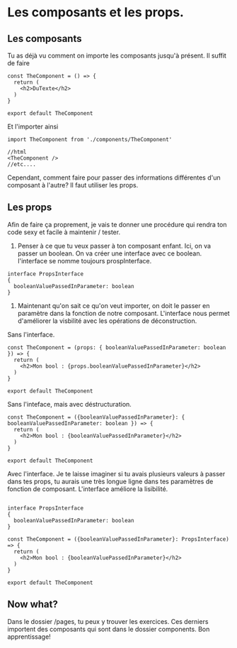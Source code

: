 # Les composants et les props.

## Les composants

Tu as déjà vu comment on importe les composants jusqu'à présent. Il suffit de faire 

```tsx
const TheComponent = () => {
  return (
    <h2>DuTexte</h2>
  )
}

export default TheComponent
```

Et l'importer ainsi

```tsx
import TheComponent from './components/TheComponent'

//html
<TheComponent />
//etc....
```

Cependant, comment faire pour passer des informations différentes d'un composant à l'autre? Il faut utiliser les props.

## Les props

Afin de faire ça proprement, je vais te donner une procédure qui rendra ton code sexy et facile à maintenir / tester.

1. Penser à ce que tu veux passer à ton composant enfant. Ici, on va passer un boolean. On va créer une interface avec ce boolean.
l'interface se nomme toujours prospInterface.

```tsx
interface PropsInterface 
{ 
  booleanValuePassedInParameter: boolean 
}
```

1. Maintenant qu'on sait ce qu'on veut importer, on doit le passer en paramètre dans la fonction de notre composant. L'interface nous permet d'améliorer la visbilité avec les opérations de déconstruction.

Sans l'interface.
```tsx
const TheComponent = (props: { booleanValuePassedInParameter: boolean }) => {
  return (
    <h2>Mon bool : {props.booleanValuePassedInParameter}</h2>
  )
}

export default TheComponent
```

Sans l'inteface, mais avec déstructuration.
```tsx
const TheComponent = ({booleanValuePassedInParameter}: { booleanValuePassedInParameter: boolean }) => {
  return (
    <h2>Mon bool : {booleanValuePassedInParameter}</h2>
  )
}

export default TheComponent
```

Avec l'interface. Je te laisse imaginer si tu avais plusieurs valeurs à passer dans tes props, tu aurais une très longue ligne dans tes paramètres de fonction de composant. L'interface améliore la lisibilité.
```tsx

interface PropsInterface 
{ 
  booleanValuePassedInParameter: boolean 
}

const TheComponent = ({booleanValuePassedInParameter}: PropsInterface) => {
  return (
    <h2>Mon bool : {booleanValuePassedInParameter}</h2>
  )
}

export default TheComponent
```

## Now what?

Dans le dossier /pages, tu peux y trouver les exercices. Ces derniers importent des composants qui sont dans le dossier components. Bon apprentissage!